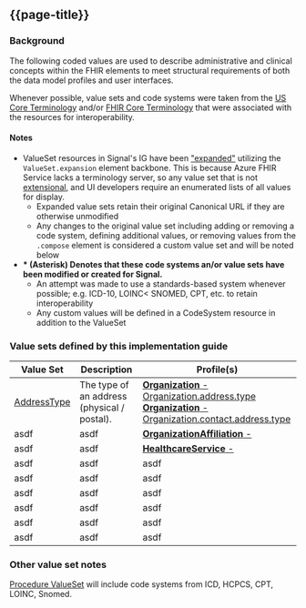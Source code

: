 ## {{page-title}}

### Background
The following coded values are used to describe administrative and clinical concepts within the FHIR elements to meet structural requirements of both the data model profiles and user interfaces.

Whenever possible, value sets and code systems were taken from the [US Core Terminology](https://hl7.org/fhir/us/core/terminology.html) and/or [FHIR Core Terminology](http://hl7.org/fhir/terminologies-valuesets.html) that were associated with the resources for interoperability.

#### Notes
- ValueSet resources in Signal's IG have been ["expanded"](https://www.hl7.org/fhir/valueset.html#expansion) utilizing the `ValueSet.expansion` element backbone. This is because Azure FHIR Service lacks a terminology server, so any value set that is not [extensional](https://www.hl7.org/fhir/valueset.html#int-ext), and UI developers require an enumerated lists of all values for display.
   - Expanded value sets retain their original Canonical URL if they are otherwise unmodified
   - Any changes to the original value set including adding or removing a code system, defining additional values, or removing values from the `.compose` element is considered a custom value set and will be noted below
- **\* (Asterisk) Denotes that these code systems an/or value sets have been modified or created for Signal.** 
   - An attempt was made to use a standards-based system whenever possible; e.g. ICD-10, LOINC< SNOMED, CPT, etc. to retain interoperability
   - Any custom values will be defined in a CodeSystem resource in addition to the ValueSet


### Value sets defined by this implementation guide

|Value Set|Description|Profile(s)|
|---|---|---|
| [AddressType](https://www.hl7.org/fhir/valueset-address-type.html) | The type of an address (physical / postal). | [**Organization** - Organization.address.type](Structure-Definition--Organization-Profile) <br /> [**Organization** - Organization.contact.address.type](Structure-Definition--Organization-Profile) |
| asdf | asdf | [**OrganizationAffiliation** - ](Structure-Definition--OrganizationAffiliation-Profile) <br /> |
| asdf | asdf | [**HealthcareService** - ](Structure-Definition--HealthcareService-Profile) <br /> |
| asdf | asdf | asdf |
| asdf | asdf | asdf |
| asdf | asdf | asdf |
| asdf | asdf | asdf |
| asdf | asdf | asdf |
| asdf | asdf | asdf |


### Other value set notes
[Procedure ValueSet](https://hl7.org/fhir/us/core/ValueSet-us-core-procedure-code.html) will include code systems from ICD, HCPCS, CPT, LOINC, Snomed.